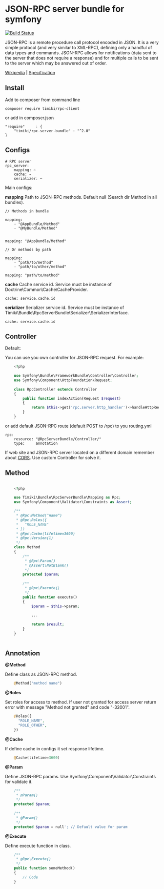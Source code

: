 JSON-RPC server bundle for symfony
==================================

[![Build Status](https://travis-ci.org/timiki/rpc-server-bundle.svg?branch=master)](https://travis-ci.org/timiki/rpc-server-bundle)


JSON-RPC is a remote procedure call protocol encoded in JSON. It is a very simple protocol (and very similar to XML-RPC), defining only a handful of data types and commands. 
JSON-RPC allows for notifications (data sent to the server that does not require a response) and for multiple calls to be sent to the server which may be answered out of order.

[Wikipedia][1] | [Specification][2]

Install
-------

Add to composer from command line

    composer require timiki/rpc-client

or add in composer.json

    "require"     : {
        "timiki/rpc-server-bundle" : "^2.0"
    }

Configs
-------
    
    # RPC server
    rpc_server:
        mapping: ~
        cache: ~
        serializer: ~
        
Main configs:

**mapping** Path to JSON-RPC methods. Default null (Search dir Method in all bundles).

    // Methods in bundle
     
    mapping: 
        - "@AppBundle/Method"
        - "@MyBundle/Method"
     
    
    mapping: "@AppBundle/Method"
     
    // Or methods by path
     
    mapping: 
        - "path/to/method"
        - "path/to/other/method"
        
    mapping: "path/to/method"
    
**cache** Cache service id. Service must be instance of Doctrine\Common\Cache\CacheProvider.

    cache: service.cache.id

**serializer** Serializer service id. Service must be instance of Timiki\Bundle\RpcServerBundle\Serializer\SerializerInterface.

    cache: service.cache.id

Controller
----------

Default:

You can use you own controller for JSON-RPC request. For example:

```php
    <?php
    
    use Symfony\Bundle\FrameworkBundle\Controller\Controller;
    use Symfony\Component\HttpFoundation\Request;
    
    class RpcController extends Controller
    {
        public function indexAction(Request $request)
        {
            return $this->get('rpc.server.http_handler')->handleHttpRequest($request);
        }
    }
```

or add default JSON-RPC route (default POST to /rpc) to you routing.yml

    rpc:
        resource: "@RpcServerBundle/Controller/"
        type:     annotation


If web site and JSON-RPC server located on a different domain remember about [CORS][3]. Use custom Controller for solve it.




Method
------

```php

    <?php
    
    use Timiki\Bundle\RpcServerBundle\Mapping as Rpc;
    use Symfony\Component\Validator\Constraints as Assert;

    /**
     * @Rpc\Method("name")
     * @Rpc\Roles({
     *   "ROLE_NAME"
     * })
     * @Rpc\Cache(lifetime=3600)
     * @Rpc\Version(1)
     */
    class Method
    {
        /**
         * @Rpc\Param()
         * @Assert\NotBlank()
         */
        protected $param;
    
        /**
         * @Rpc\Execute()
         */
        public function execute()
        {
            $param = $this->param;
            
            ...
            
            return $result;
        }
    }
    
```

Annotation
----------

**@Method**

Define class as JSON-RPC method. 

```php
    @Method("method name")
```

**@Roles**

Set roles for access to method. If user not granted for access server return error with message "Method not granted" and code "-32001".

```php
    @Roles({
      "ROLE_NAME",
      "ROLE_OTHER",
    })
```

**@Cache**

If define cache in configs it set response lifetime.

```php
    @Cache(lifetime=3600)
```

**@Param**

Define JSON-RPC params. Use Symfony\Component\Validator\Constraints for validate it.

```php
    /**
     * @Param()
     */
    protected $param;
    
    /**
     * @Param()
     */
    protected $param = null'; // Default value for param
```

**@Execute**

Define execute function in class.

```php
    /**
     * @Rpc\Execute()
     */
    public function someMethod()
    {
        // Code
    }
```

[1]: https://wikipedia.org/wiki/JSON-RPC
[2]: http://www.jsonrpc.org/specification
[3]: https://wikipedia.org/wiki/Cross-origin_resource_sharing